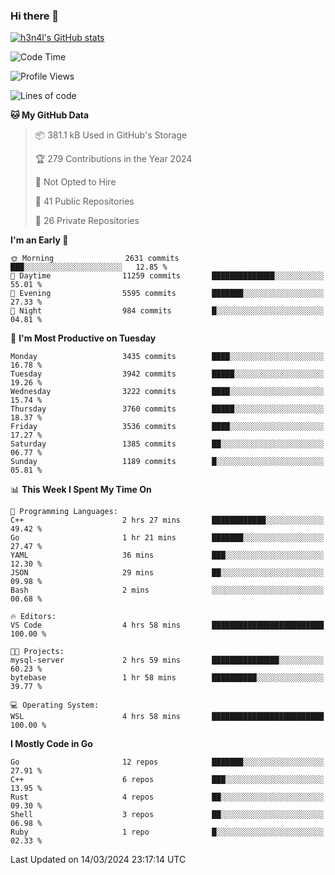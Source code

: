 ### Hi there 👋

[![h3n4l's GitHub stats](https://github-readme-stats.vercel.app/api?username=h3n4l&count_private=true&show_icons=true&theme=radical)](https://github.com/h3n4l/github-readme-stats)

<!--START_SECTION:waka-->
![Code Time](http://img.shields.io/badge/Code%20Time-1%2C850%20hrs%207%20mins-blue)

![Profile Views](http://img.shields.io/badge/Profile%20Views-0-blue)

![Lines of code](https://img.shields.io/badge/From%20Hello%20World%20I%27ve%20Written-6.2%20million%20lines%20of%20code-blue)

**🐱 My GitHub Data** 

> 📦 381.1 kB Used in GitHub's Storage 
 > 
> 🏆 279 Contributions in the Year 2024
 > 
> 🚫 Not Opted to Hire
 > 
> 📜 41 Public Repositories 
 > 
> 🔑 26 Private Repositories 
 > 
**I'm an Early 🐤** 

```text
🌞 Morning                2631 commits        ███░░░░░░░░░░░░░░░░░░░░░░   12.85 % 
🌆 Daytime                11259 commits       ██████████████░░░░░░░░░░░   55.01 % 
🌃 Evening                5595 commits        ███████░░░░░░░░░░░░░░░░░░   27.33 % 
🌙 Night                  984 commits         █░░░░░░░░░░░░░░░░░░░░░░░░   04.81 % 
```
📅 **I'm Most Productive on Tuesday** 

```text
Monday                   3435 commits        ████░░░░░░░░░░░░░░░░░░░░░   16.78 % 
Tuesday                  3942 commits        █████░░░░░░░░░░░░░░░░░░░░   19.26 % 
Wednesday                3222 commits        ████░░░░░░░░░░░░░░░░░░░░░   15.74 % 
Thursday                 3760 commits        █████░░░░░░░░░░░░░░░░░░░░   18.37 % 
Friday                   3536 commits        ████░░░░░░░░░░░░░░░░░░░░░   17.27 % 
Saturday                 1385 commits        ██░░░░░░░░░░░░░░░░░░░░░░░   06.77 % 
Sunday                   1189 commits        █░░░░░░░░░░░░░░░░░░░░░░░░   05.81 % 
```


📊 **This Week I Spent My Time On** 

```text
💬 Programming Languages: 
C++                      2 hrs 27 mins       ████████████░░░░░░░░░░░░░   49.42 % 
Go                       1 hr 21 mins        ███████░░░░░░░░░░░░░░░░░░   27.47 % 
YAML                     36 mins             ███░░░░░░░░░░░░░░░░░░░░░░   12.30 % 
JSON                     29 mins             ██░░░░░░░░░░░░░░░░░░░░░░░   09.98 % 
Bash                     2 mins              ░░░░░░░░░░░░░░░░░░░░░░░░░   00.68 % 

🔥 Editors: 
VS Code                  4 hrs 58 mins       █████████████████████████   100.00 % 

🐱‍💻 Projects: 
mysql-server             2 hrs 59 mins       ███████████████░░░░░░░░░░   60.23 % 
bytebase                 1 hr 58 mins        ██████████░░░░░░░░░░░░░░░   39.77 % 

💻 Operating System: 
WSL                      4 hrs 58 mins       █████████████████████████   100.00 % 
```

**I Mostly Code in Go** 

```text
Go                       12 repos            ███████░░░░░░░░░░░░░░░░░░   27.91 % 
C++                      6 repos             ███░░░░░░░░░░░░░░░░░░░░░░   13.95 % 
Rust                     4 repos             ██░░░░░░░░░░░░░░░░░░░░░░░   09.30 % 
Shell                    3 repos             ██░░░░░░░░░░░░░░░░░░░░░░░   06.98 % 
Ruby                     1 repo              █░░░░░░░░░░░░░░░░░░░░░░░░   02.33 % 
```




 Last Updated on 14/03/2024 23:17:14 UTC
<!--END_SECTION:waka-->

